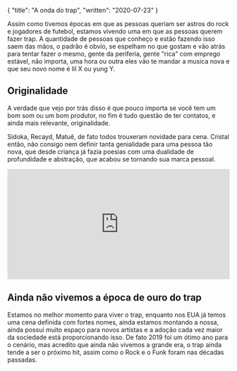 {
    "title": "A onda do trap",
    "written": "2020-07-23"
}

Assim como tivemos épocas em que as pessoas queriam ser astros do rock e jogadores de futebol, estamos vivendo uma em que as pessoas querem fazer trap. A quantidade de pessoas que conheço e estão fazendo isso saem das mãos, o padrão é obvio, se espelham no que gostam e vão atrás para tentar fazer o mesmo, gente da periferia, gente "rica" com emprego estável, não importa, uma hora ou outra eles vão te mandar a musica nova e que seu novo nome é lil X ou yung Y.

## Originalidade

A verdade que vejo por trás disso é que pouco importa se você tem um bom som ou um bom produtor, no fim é tudo questão de ter contatos, e ainda mais relevante, originalidade.

Sidoka, Recayd, Matuê, de fato todos trouxeram novidade para cena. Cristal então, não consigo nem definir tanta genialidade para uma pessoa tão nova, que desde criança já fazia poesias com uma dualidade de profundidade e abstração, que acabou se tornando sua marca pessoal.

<iframe width="100%" height="250px" src="https://www.youtube.com/embed/qJw_3bTnCfI" frameborder="0">
</iframe>

## Ainda não vivemos a época de ouro do trap

Estamos no melhor momento para viver o trap, enquanto nos EUA já temos uma cena definida com fortes nomes, ainda estamos montando a nossa, ainda possui muito espaço para novos artistas e a adoção cada vez maior da sociedade está proporcionando isso. De fato 2019 foi um ótimo ano para o cenário, mas acredito que ainda não vivemos a grande era, o trap ainda tende a ser o próximo hit, assim como o Rock e o Funk foram nas décadas passadas.
